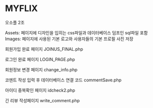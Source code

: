 # MYFLIX
오소플 2조

Assets: 페이지에 디자인을 입히는 css파일과 데이터베이스 덤프인 sql파일 포함<br>
Images: 페이지에 사용된 기본 로고와 사용자들의 기본 프로필 사진 저장<br>

회원가입 완료 페이지
JOINUS_FINAL.php

로그인 완료 페이지
LOGIN_PAGE.php

회원정보 변경 페이지
change_info.php

코멘트 작성 입력 후 데이터베이스 연결 코드
commentSave.php

아이디 중복확인 페이지
idcheck2.php

긴 리뷰 작성페이지
write_comment.php
